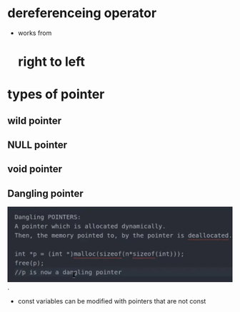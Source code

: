 # dereferenceing operator
- works from <span> <h1 style="{display:inline-block}"> right to left </h1> </span>

# types of pointer
## wild pointer
## NULL pointer
## void pointer
## Dangling pointer
![structPadding](./photos/pointer.png).

- const variables can be modified with pointers that are not const
